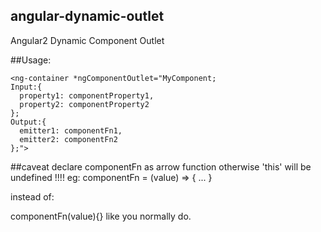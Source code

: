 ## angular-dynamic-outlet
Angular2 Dynamic Component Outlet

##Usage:
```
<ng-container *ngComponentOutlet="MyComponent;
Input:{
  property1: componentProperty1,
  property2: componentProperty2
};
Output:{
  emitter1: componentFn1,
  emitter2: componentFn2
};">
```
##caveat
declare componentFn as arrow function otherwise 'this' will be undefined !!!!
eg: componentFn = (value) => {
 ...
}

instead of:

componentFn(value){} like you normally do.
